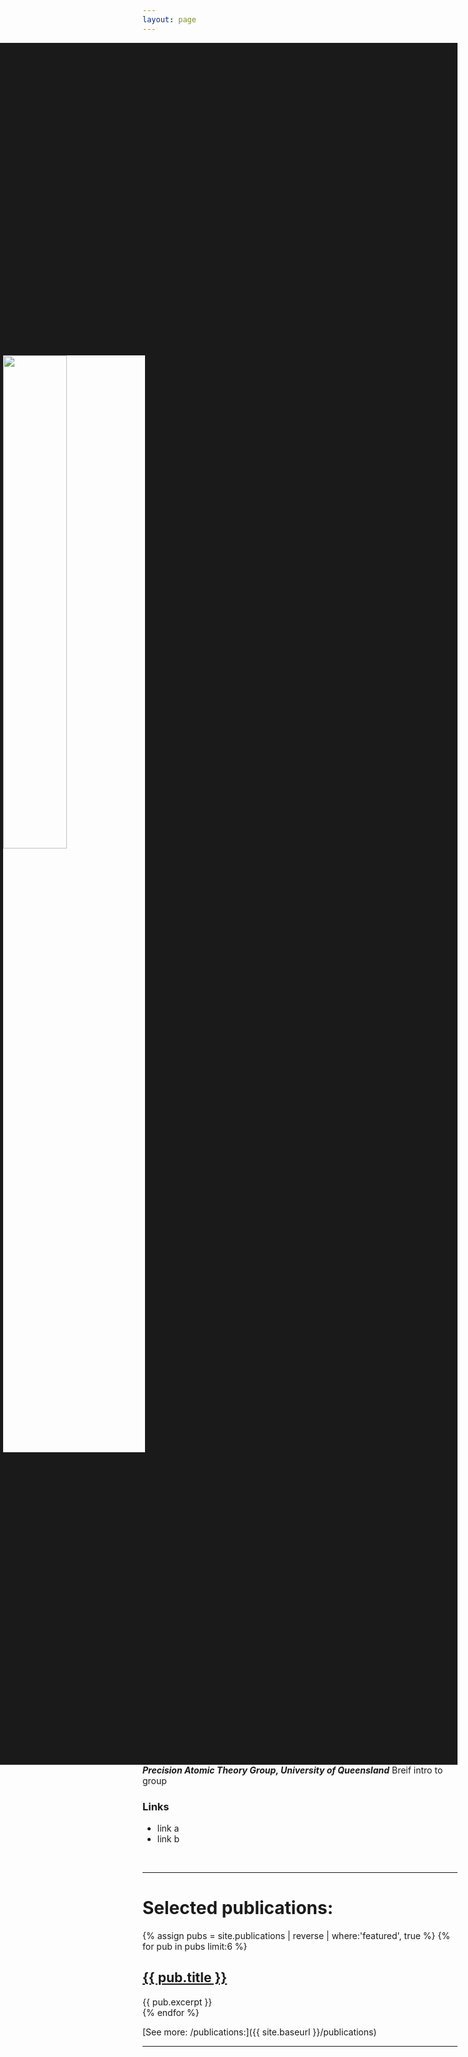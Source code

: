 ```yaml
---
layout: page
---
```


<img align="right" width="45%" src="{{ site.baseurl }}/images/404.jpg" border="500">

**_Precision Atomic Theory Group, University of Queensland_**
Breif intro to group

### Links
 * link a
 * link b



&nbsp;

*********************************************************************

# Selected publications:

<div class="entry">
{% assign pubs = site.publications | reverse | where:'featured', true %}
{% for pub in pubs limit:6 %}
<article class="post">

  <h1><a href="{{ site.baseurl }}{{ pub.url }}">{{ pub.title }}</a></h1>
  <div class="entry">
    {{ pub.excerpt }}
  </div>

</article>
{% endfor %}
</div>

[See more: /publications:]({{ site.baseurl }}/publications)

*********************************************************************
